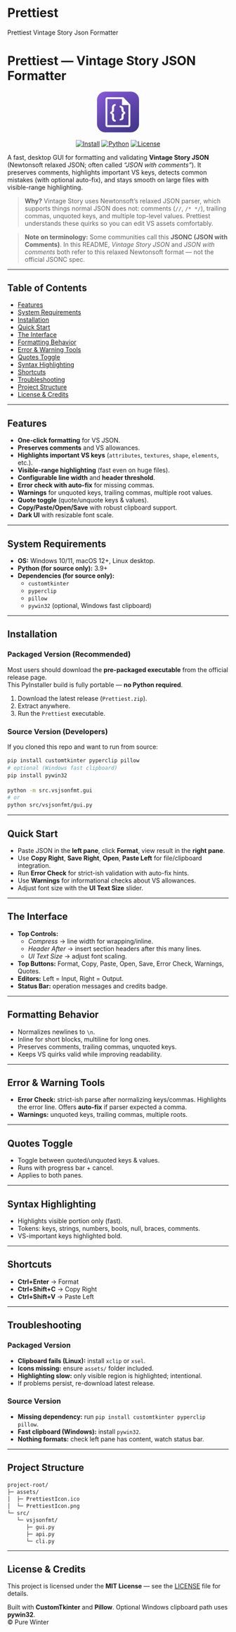 # Prettiest
Prettiest Vintage Story Json Formatter

# Prettiest — Vintage Story JSON Formatter

<p align="center">
  <img src="assets/PrettiestIcon.png" alt="Prettiest" width="96" />
</p>

<p align="center">
  <a href="#installation"><img src="https://img.shields.io/badge/install-pyinstaller-blue" alt="Install"></a>
  <a href="#system-requirements"><img src="https://img.shields.io/badge/python-3.9%2B-informational" alt="Python"></a>
  <a href="#license--credits"><img src="https://img.shields.io/badge/license-MIT-success" alt="License"></a>
</p>

A fast, desktop GUI for formatting and validating **Vintage Story JSON** (Newtonsoft relaxed JSON; often called *“JSON with comments”*). It preserves comments, highlights important VS keys, detects common mistakes (with optional auto-fix), and stays smooth on large files with visible-range highlighting.

> **Why?** Vintage Story uses Newtonsoft’s relaxed JSON parser, which supports things normal JSON does not: comments (`//`, `/* */`), trailing commas, unquoted keys, and multiple top-level values. Prettiest understands these quirks so you can edit VS assets comfortably.

> **Note on terminology:** Some communities call this **JSONC (JSON with Comments)**. In this README, *Vintage Story JSON* and *JSON with comments* both refer to this relaxed Newtonsoft format — not the official JSONC spec.

---

## Table of Contents
- [Features](#features)
- [System Requirements](#system-requirements)
- [Installation](#installation)
- [Quick Start](#quick-start)
- [The Interface](#the-interface)
- [Formatting Behavior](#formatting-behavior)
- [Error & Warning Tools](#error--warning-tools)
- [Quotes Toggle](#quotes-toggle)
- [Syntax Highlighting](#syntax-highlighting)
- [Shortcuts](#shortcuts)
- [Troubleshooting](#troubleshooting)
- [Project Structure](#project-structure)
- [License & Credits](#license--credits)

---

## Features
- **One-click formatting** for VS JSON.
- **Preserves comments** and VS allowances.
- **Highlights important VS keys** (`attributes`, `textures`, `shape`, `elements`, etc.).
- **Visible-range highlighting** (fast even on huge files).
- **Configurable line width** and **header threshold**.
- **Error check with auto-fix** for missing commas.
- **Warnings** for unquoted keys, trailing commas, multiple root values.
- **Quote toggle** (quote/unquote keys & values).
- **Copy/Paste/Open/Save** with robust clipboard support.
- **Dark UI** with resizable font scale.

---

## System Requirements
- **OS:** Windows 10/11, macOS 12+, Linux desktop.
- **Python (for source only):** 3.9+
- **Dependencies (for source only):**
  - `customtkinter`
  - `pyperclip`
  - `pillow`
  - `pywin32` (optional, Windows fast clipboard)

---

## Installation

### Packaged Version (Recommended)
Most users should download the **pre-packaged executable** from the official release page.  
This PyInstaller build is fully portable — **no Python required**.

1. Download the latest release (`Prettiest.zip`).
2. Extract anywhere.
3. Run the `Prettiest` executable.

### Source Version (Developers)
If you cloned this repo and want to run from source:

```bash
pip install customtkinter pyperclip pillow
# optional (Windows fast clipboard)
pip install pywin32

python -m src.vsjsonfmt.gui
# or
python src/vsjsonfmt/gui.py
```

---

## Quick Start
- Paste JSON in the **left pane**, click **Format**, view result in the **right pane**.
- Use **Copy Right**, **Save Right**, **Open**, **Paste Left** for file/clipboard integration.
- Run **Error Check** for strict-ish validation with auto-fix hints.
- Use **Warnings** for informational checks about VS allowances.
- Adjust font size with the **UI Text Size** slider.

---

## The Interface
- **Top Controls:**
  - *Compress* → line width for wrapping/inline.
  - *Header After* → insert section headers after this many lines.
  - *UI Text Size* → adjust font scaling.
- **Top Buttons:** Format, Copy, Paste, Open, Save, Error Check, Warnings, Quotes.
- **Editors:** Left = Input, Right = Output.
- **Status Bar:** operation messages and credits badge.

---

## Formatting Behavior
- Normalizes newlines to `\n`.
- Inline for short blocks, multiline for long ones.
- Preserves comments, trailing commas, unquoted keys.
- Keeps VS quirks valid while improving readability.

---

## Error & Warning Tools
- **Error Check:** strict-ish parse after normalizing keys/commas. Highlights the error line. Offers **auto-fix** if parser expected a comma.
- **Warnings:** unquoted keys, trailing commas, multiple roots.

---

## Quotes Toggle
- Toggle between quoted/unquoted keys & values.
- Runs with progress bar + cancel.
- Applies to both panes.

---

## Syntax Highlighting
- Highlights visible portion only (fast).
- Tokens: keys, strings, numbers, bools, null, braces, comments.
- VS-important keys highlighted bold.

---

## Shortcuts
- **Ctrl+Enter** → Format
- **Ctrl+Shift+C** → Copy Right
- **Ctrl+Shift+V** → Paste Left

---

## Troubleshooting

### Packaged Version
- **Clipboard fails (Linux):** install `xclip` or `xsel`.
- **Icons missing:** ensure `assets/` folder included.
- **Highlighting slow:** only visible region is highlighted; intentional.
- If problems persist, re-download latest release.

### Source Version
- **Missing dependency:** run `pip install customtkinter pyperclip pillow`.
- **Fast clipboard (Windows):** install `pywin32`.
- **Nothing formats:** check left pane has content, watch status bar.

---

## Project Structure
```
project-root/
├─ assets/
│  ├─ PrettiestIcon.ico
│  └─ PrettiestIcon.png
└─ src/
   └─ vsjsonfmt/
      ├─ gui.py
      ├─ api.py
      └─ cli.py
```

---

## License & Credits

This project is licensed under the **MIT License** — see the [LICENSE](LICENSE) file for details.

Built with **CustomTkinter** and **Pillow**. Optional Windows clipboard path uses **pywin32**.  
© Pure Winter
